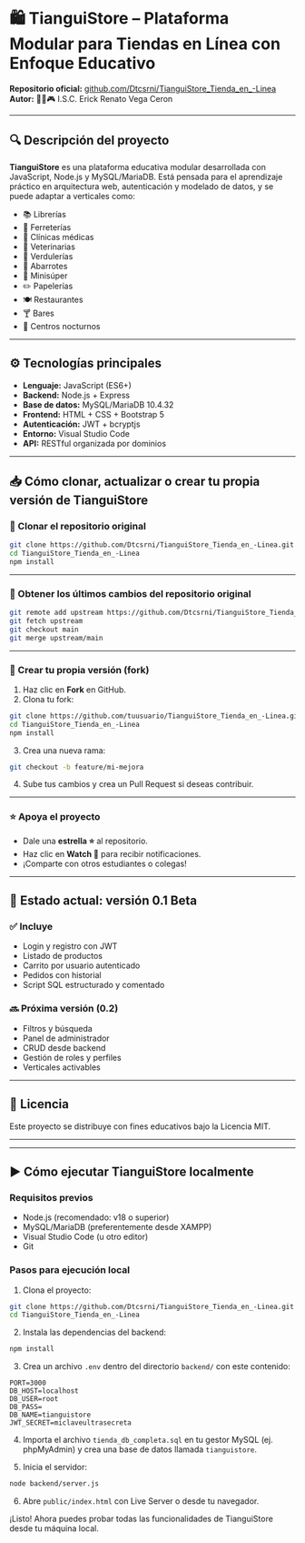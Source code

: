 # 🛍️ TianguiStore – Plataforma Modular para Tiendas en Línea con Enfoque Educativo

**Repositorio oficial:** [github.com/Dtcsrni/TianguiStore_Tienda_en_-Linea](https://github.com/Dtcsrni/TianguiStore_Tienda_en_-Linea)  
**Autor:** 🧑‍💻🎮 I.S.C. Erick Renato Vega Ceron

---

## 🔍 Descripción del proyecto

**TianguiStore** es una plataforma educativa modular desarrollada con JavaScript, Node.js y MySQL/MariaDB. Está pensada para el aprendizaje práctico en arquitectura web, autenticación y modelado de datos, y se puede adaptar a verticales como:

- 📚 Librerías
- 🧰 Ferreterías
- 🏥 Clínicas médicas
- 🐾 Veterinarias
- 🥬 Verdulerías
- 🛒 Abarrotes
- 🏪 Minisúper
- ✏️ Papelerías
- 🍽️ Restaurantes
- 🍸 Bares
- 🌃 Centros nocturnos

---

## ⚙️ Tecnologías principales

- **Lenguaje:** JavaScript (ES6+)
- **Backend:** Node.js + Express
- **Base de datos:** MySQL/MariaDB 10.4.32
- **Frontend:** HTML + CSS + Bootstrap 5
- **Autenticación:** JWT + bcryptjs
- **Entorno:** Visual Studio Code
- **API:** RESTful organizada por dominios

---

## 📥 Cómo clonar, actualizar o crear tu propia versión de TianguiStore

### 🔁 Clonar el repositorio original

```bash
git clone https://github.com/Dtcsrni/TianguiStore_Tienda_en_-Linea.git
cd TianguiStore_Tienda_en_-Linea
npm install
```

---

### 🔄 Obtener los últimos cambios del repositorio original

```bash
git remote add upstream https://github.com/Dtcsrni/TianguiStore_Tienda_en_-Linea.git
git fetch upstream
git checkout main
git merge upstream/main
```

---

### 🍴 Crear tu propia versión (fork)

1. Haz clic en **Fork** en GitHub.
2. Clona tu fork:

```bash
git clone https://github.com/tuusuario/TianguiStore_Tienda_en_-Linea.git
cd TianguiStore_Tienda_en_-Linea
npm install
```

3. Crea una nueva rama:

```bash
git checkout -b feature/mi-mejora
```

4. Sube tus cambios y crea un Pull Request si deseas contribuir.

---

### ⭐ Apoya el proyecto

- Dale una **estrella ⭐** al repositorio.
- Haz clic en **Watch 👀** para recibir notificaciones.
- ¡Comparte con otros estudiantes o colegas!

---

## 🚀 Estado actual: versión 0.1 Beta

### ✅ Incluye

- Login y registro con JWT
- Listado de productos
- Carrito por usuario autenticado
- Pedidos con historial
- Script SQL estructurado y comentado

### 🔜 Próxima versión (0.2)

- Filtros y búsqueda
- Panel de administrador
- CRUD desde backend
- Gestión de roles y perfiles
- Verticales activables

---

## 📄 Licencia

Este proyecto se distribuye con fines educativos bajo la Licencia MIT.

---
---

## ▶️ Cómo ejecutar TianguiStore localmente

### Requisitos previos

- Node.js (recomendado: v18 o superior)
- MySQL/MariaDB (preferentemente desde XAMPP)
- Visual Studio Code (u otro editor)
- Git

### Pasos para ejecución local

1. Clona el proyecto:

```bash
git clone https://github.com/Dtcsrni/TianguiStore_Tienda_en_-Linea.git
cd TianguiStore_Tienda_en_-Linea
```

2. Instala las dependencias del backend:

```bash
npm install
```

3. Crea un archivo `.env` dentro del directorio `backend/` con este contenido:

```
PORT=3000
DB_HOST=localhost
DB_USER=root
DB_PASS=
DB_NAME=tianguistore
JWT_SECRET=miclaveultrasecreta
```

4. Importa el archivo `tienda_db_completa.sql` en tu gestor MySQL (ej. phpMyAdmin) y crea una base de datos llamada `tianguistore`.

5. Inicia el servidor:

```bash
node backend/server.js
```

6. Abre `public/index.html` con Live Server o desde tu navegador.

¡Listo! Ahora puedes probar todas las funcionalidades de TianguiStore desde tu máquina local.
